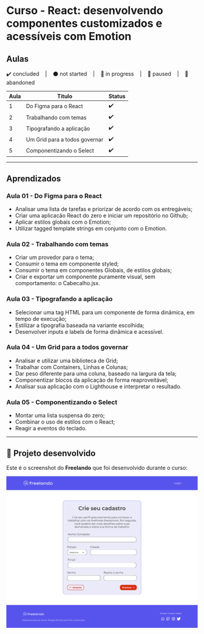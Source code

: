 # Curso -  React: desenvolvendo componentes customizados e acessíveis com Emotion

## Aulas
<p>
  ✔️ concluded &nbsp;&nbsp;&nbsp;|&nbsp;&nbsp;&nbsp;
  ⚫ not started &nbsp;&nbsp;&nbsp;|&nbsp;&nbsp;&nbsp;
  🔵 in progress &nbsp;&nbsp;&nbsp;|&nbsp;&nbsp;&nbsp;
  🔶 paused &nbsp;&nbsp;&nbsp;|&nbsp;&nbsp;&nbsp;
  🔴 abandoned 
</p>

| Aula | Titulo | Status |
| --- | --- | --- |
| 1 | Do Figma para o React  | ✔️ |
| 2 | Trabalhando com temas | ✔️ |
| 3 | Tipografando a aplicação | ✔️ |
| 4 | Um Grid para a todos governar | ✔️ |
| 5 | Componentizando o Select | ✔️ |

---

## Aprendizados

### Aula 01 - Do Figma para o React 
<ul>
  <li>Analisar uma lista de tarefas e priorizar de acordo com os entregáveis;</li>
  <li>Criar uma aplicacão React do zero e iniciar um repositório no Github;</li>
  <li>Aplicar estilos globais com o Emotion;</li>
  <li>Utilizar tagged template strings em conjunto com o Emotion.</li>
</ul>

### Aula 02 - Trabalhando com temas
<ul>
  <li>Criar um provedor para o tema;</li>
  <li>Consumir o tema em componente styled;</li>
  <li>Consumir o tema em componentes Globais, de estilos globais;</li>
  <li>Criar e exportar um componente puramente visual, sem comportamento: o Cabecalho.jsx.</li>
</ul>

### Aula 03 - Tipografando a aplicação
<ul>
  <li>Selecionar uma tag HTML para um componente de forma dinâmica, em tempo de execução;</li>
  <li>Estilizar a tipografia baseada na variante escolhida;</li>
  <li>Desenvolver inputs e labels de forma dinâmica e acessível.</li>
</ul>

### Aula 04 - Um Grid para a todos governar
<ul>
  <li>Analisar e utilizar uma biblioteca de Grid;</li>
  <li>Trabalhar com Containers, Linhas e Colunas;</li>
  <li>Dar peso diferente para uma coluna, baseado na largura da tela;</li>
  <li>Componentizar blocos da aplicação de forma reaproveitável;</li>
  <li>Analisar sua aplicação com o Lighthouse e interpretar o resultado.</li>
</ul>

### Aula 05 - Componentizando o Select
<ul>
  <li>Montar uma lista suspensa do zero;</li>
  <li>Combinar o uso de estilos com o React;</li>
  <li>Reagir a eventos do teclado.</li>
</ul>

---

## 🎯 Projeto desenvolvido
Este é o screenshot do **Freelando** que foi desenvolvido durante o curso:

<p align="center">
  <img alt="Miniatura da imagem do projeto"src="../../.github/thumbs/freelando-preview.svg">
</p>